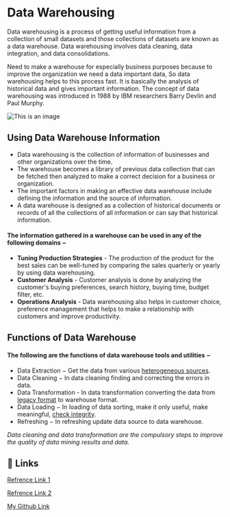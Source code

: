 

# Data Warehousing

Data warehousing is a process of getting useful information from a collection of small datasets and those collections of datasets are known as a data warehouse. Data warehousing involves data cleaning, data integration, and data consolidations.

Need to make a warehouse for especially business purposes because to improve the organization we need a data important data, So data warehousing helps to this process fast. It is basically the analysis of historical data and gives important information. The concept of data warehousing was introduced in 1988 by IBM researchers Barry Devlin and Paul Murphy.

![This is an image](https://cdn.corporatefinanceinstitute.com/assets/data-warehousing1-1024x505.png)


## Using Data Warehouse Information

- Data warehousing is the collection of information of businesses and other organizations over the time.
- The warehouse becomes a library of previous data collection that can be fetched then analyzed to make a correct decision for a business or organization. 
- The important factors in making an effective data warehouse include defining the information and the source of information.
- A data warehouse is designed as a collection of historical documents or records of all the collections of all information or can say that historical information.

#### The information gathered in a warehouse can be used in any of the following domains −

- __Tuning Production Strategies__ - The production of the product for the best sales can be well-tuned by comparing the sales quarterly or yearly by using data warehousing.
- __Customer Analysis__ - Customer analysis is done by analyzing the customer's buying preferences, search history, buying time, budget filter, etc.
- __Operations Analysis__ - Data warehousing also helps in customer choice, preference management that helps to make a relationship with customers and improve productivity. 

## Functions of Data Warehouse
#### The following are the functions of data warehouse tools and utilities −
- Data Extraction − Get the data from various [heterogeneous sources](https://www.merriam-webster.com/dictionary/heterogeneous).
- Data Cleaning − In data cleaning finding and correcting the errors in data.
- Data Transformation - In data transformation converting the data from [legacy format](https://bmiimaging.com/blog/document-management/legacy-data-migration/#:~:text=What%20Is%20Legacy%20Data%3F,parts%20that%20make%20the%20whole.) to warehouse format.
- Data Loading − In loading of data sorting, make it only useful, make meaningful, [check integrity](https://digitalguardian.com/blog/what-data-integrity-data-protection-101#:~:text=Data%20integrity%20refers%20to%20the,of%20data%20over%20its%20lifecycle.&text=Error%20checking%20methods%20and%20validation,without%20the%20intention%20of%20alteration.).
- Refreshing − In refreshing update data source to data warehouse.

*Data cleaning and data transformation are the compulsory steps to improve the quality of data mining results and data.*
## 🔗 Links
[Refrence Link 1 ](https://www.tutorialspoint.com/dwh/dwh_data_warehousing.htm)

[ Refrence Link 2](https://www.investopedia.com/terms/d/data-warehousing.asp#:~:text=Data%20warehousing%20is%20the%20secure,insight%20into%20the%20organization's%20operations.)

[My Github Link](https://github.com/sanyamjainjain2020)
